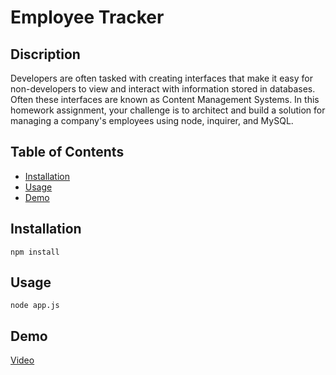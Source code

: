 # Employee Tracker

## Discription

Developers are often tasked with creating interfaces that make it easy for non-developers to view and interact with information stored in databases. Often these interfaces are known as Content Management Systems. In this homework assignment, your challenge is to architect and build a solution for managing a company's employees using node, inquirer, and MySQL.

## Table of Contents

* [Installation](#installation)
* [Usage](#usage)
* [Demo](#demo)

## Installation

```
npm install
```

## Usage

```
node app.js
```

## Demo

[Video](https://drive.google.com/file/d/181hGBUgwX-0aTymznCT-oznKpTLXo9Vl/view)